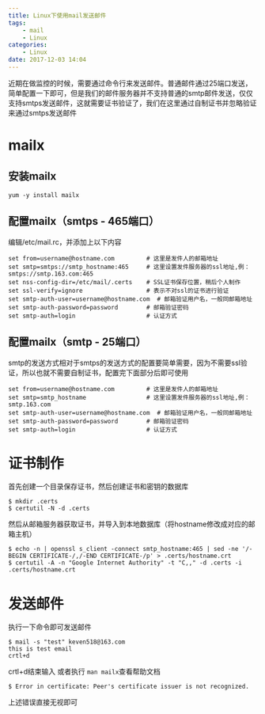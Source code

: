 ```yaml
---
title: Linux下使用mail发送邮件
tags:
    - mail
    - Linux
categories:
    - Linux
date: 2017-12-03 14:04
---
```

近期在做监控的时候，需要通过命令行来发送邮件。普通邮件通过25端口发送，简单配置一下即可，但是我们的邮件服务器并不支持普通的smtp邮件发送，仅仅支持smtps发送邮件，这就需要证书验证了，我们在这里通过自制证书并忽略验证来通过smtps发送邮件

<!--more -->

# mailx

## 安装mailx

~~~
yum -y install mailx
~~~

## 配置mailx（smtps - 465端口）

编辑/etc/mail.rc，并添加上以下内容

~~~
set from=username@hostname.com         # 这里是发件人的邮箱地址
set smtp=smtps://smtp_hostname:465	   # 这里设置发件服务器的ssl地址,例：smtps://smtp.163.com:465
set nss-config-dir=/etc/mail/.certs    # SSL证书保存位置，稍后个人制作
set ssl-verify=ignore                  # 表示不对ssl的证书进行验证
set smtp-auth-user=username@hostname.com  # 邮箱验证用户名，一般同邮箱地址
set smtp-auth-password=password        # 邮箱验证密码
set smtp-auth=login                    # 认证方式
~~~

## 配置mailx（smtp - 25端口）

smtp的发送方式相对于smtps的发送方式的配置要简单需要，因为不需要ssl验证，所以也就不需要自制证书，配置完下面部分后即可使用

~~~
set from=username@hostname.com         # 这里是发件人的邮箱地址
set smtp=smtp_hostname             	   # 这里设置发件服务器的ssl地址,例：smtp.163.com
set smtp-auth-user=username@hostname.com  # 邮箱验证用户名，一般同邮箱地址
set smtp-auth-password=password        # 邮箱验证密码
set smtp-auth=login                    # 认证方式
~~~

# 证书制作

首先创建一个目录保存证书，然后创建证书和密钥的数据库

```
$ mkdir .certs
$ certutil -N -d .certs
```

然后从邮箱服务器获取证书，并导入到本地数据库（将hostname修改成对应的邮箱主机）

```
$ echo -n | openssl s_client -connect smtp_hostname:465 | sed -ne '/-BEGIN CERTIFICATE-/,/-END CERTIFICATE-/p' > .certs/hostname.crt
$ certutil -A -n "Google Internet Authority" -t "C,," -d .certs -i .certs/hostname.crt
```

# 发送邮件

执行一下命令即可发送邮件

~~~
$ mail -s "test" keven518@163.com 
this is test email
crtl+d
~~~

crtl+d结束输入 或者执行 `man mailx`查看帮助文档

~~~
$ Error in certificate: Peer's certificate issuer is not recognized.
~~~

上述错误直接无视即可